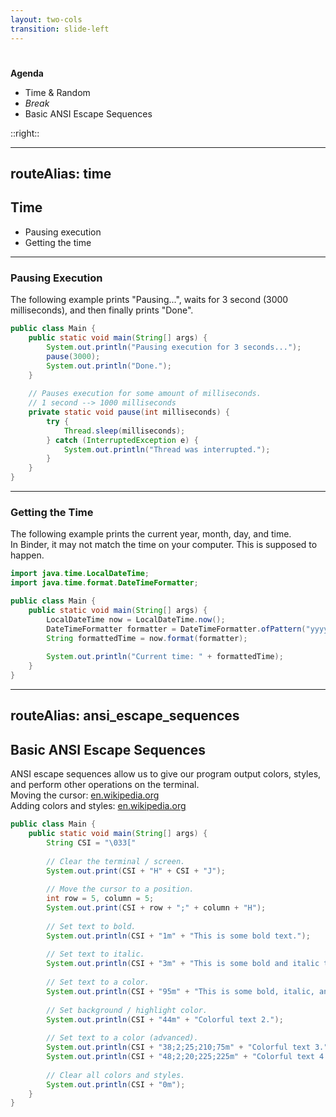 ```yaml
---
layout: two-cols
transition: slide-left
---
```


# <DateTitle offset=7 />

<StartupBadge />

**Agenda**

- Time & Random
- *Break*
- Basic ANSI Escape Sequences

::right::

<Toc minDepth=2 maxDepth=3 mode="onlyCurrentTree" />

---
routeAlias: time
---

## Time

- Pausing execution
- Getting the time

---

### Pausing Execution

The following example prints "Pausing...", waits for 3 second (3000 milliseconds), and then finally prints "Done".

```java
public class Main {
    public static void main(String[] args) {
        System.out.println("Pausing execution for 3 seconds...");
        pause(3000);
        System.out.println("Done.");
    }
    
    // Pauses execution for some amount of milliseconds.
    // 1 second --> 1000 milliseconds
    private static void pause(int milliseconds) {
        try {
            Thread.sleep(milliseconds);
        } catch (InterruptedException e) {
            System.out.println("Thread was interrupted.");
        }
    }
}
```

<!-- Due to the nature of the Slidev Java runner, this example must be run in an external environment. -->

---

### Getting the Time

The following example prints the current year, month, day, and time.  
In Binder, it may not match the time on your computer. This is supposed to happen.

```java {monaco-run} {autorun:false}
import java.time.LocalDateTime;
import java.time.format.DateTimeFormatter;

public class Main {
    public static void main(String[] args) {
        LocalDateTime now = LocalDateTime.now();
        DateTimeFormatter formatter = DateTimeFormatter.ofPattern("yyyy-MM-dd HH:mm:ss");
        String formattedTime = now.format(formatter);
        
        System.out.println("Current time: " + formattedTime);
    }
}
```

---
routeAlias: ansi_escape_sequences
---

## Basic ANSI Escape Sequences

ANSI escape sequences allow us to give our program output colors, styles, and perform other operations on the terminal.  
Moving the cursor: [en.wikipedia.org](https://en.wikipedia.org/wiki/ANSI_escape_code#Control_Sequence_Introducer_commands)  
Adding colors and styles: [en.wikipedia.org](https://en.wikipedia.org/wiki/ANSI_escape_code#Select_Graphic_Rendition_parameters)

```java
public class Main {
    public static void main(String[] args) {
        String CSI = "\033["
        
        // Clear the terminal / screen.
        System.out.print(CSI + "H" + CSI + "J");
        
        // Move the cursor to a position.
        int row = 5, column = 5;
        System.out.print(CSI + row + ";" + column + "H");
        
        // Set text to bold.
        System.out.println(CSI + "1m" + "This is some bold text.");
        
        // Set text to italic.
        System.out.println(CSI + "3m" + "This is some bold and italic text.");
        
        // Set text to a color.
        System.out.println(CSI + "95m" + "This is some bold, italic, and colorful text.");
        
        // Set background / highlight color.
        System.out.println(CSI + "44m" + "Colorful text 2.");
        
        // Set text to a color (advanced).
        System.out.println(CSI + "38;2;25;210;75m" + "Colorful text 3."); // Text
        System.out.println(CSI + "48;2;20;225;225m" + "Colorful text 4."); // Background / Highlight
        
        // Clear all colors and styles.
        System.out.println(CSI + "0m");
    }
}
```

<!-- Due to the nature of the Slidev Java runner, this example is best run in an external environment. -->
